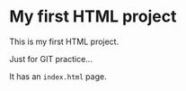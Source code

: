 # My first HTML project

This is my first HTML project.

Just for GIT practice...

It has an `index.html` page.
